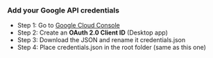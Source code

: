 
### Add your Google API credentials
- Step 1: Go to [Google Cloud Console](https://console.cloud.google.com/apis/credentials)
- Step 2: Create an **OAuth 2.0 Client ID** (Desktop app)
- Step 3: Download the JSON and rename it credentials.json
- Step 4: Place credentials.json in the root folder (same as this one)